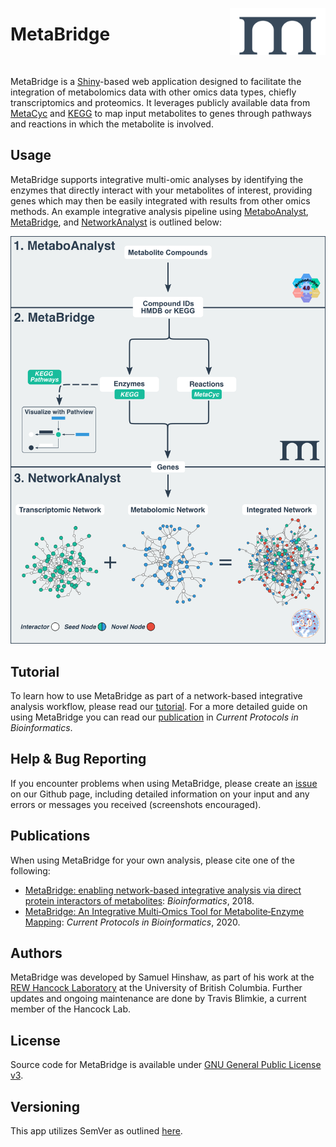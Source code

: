 [<img src="www/img/logo_blue_small.svg" align="right" top=0 height="75px"/>](https://metabridge.org)

# **MetaBridge**

<br>

MetaBridge is a [Shiny](https://shiny.rstudio.com/)-based web application 
designed to facilitate the integration of metabolomics data with other omics 
data types, chiefly transcriptomics and proteomics. It leverages publicly 
available data from [MetaCyc](https://metacyc.org/) and 
[KEGG](https://www.genome.jp/kegg/) to map input metabolites to genes through
pathways and reactions in which the metabolite is involved.

## Usage
MetaBridge supports integrative multi-omic analyses by identifying the enzymes
that directly interact with your metabolites of interest, providing genes which
may then be easily integrated with results from other omics methods. An example
integrative analysis pipeline using 
[MetaboAnalyst](https://www.metaboanalyst.ca/MetaboAnalyst/ModuleView.xhtml),
[MetaBridge](https://metabridge.org), and 
[NetworkAnalyst](https://www.networkanalyst.ca/) is outlined below:

![](www/img/metabridge_workflow.svg)

## Tutorial
To learn how to use MetaBridge as part of a network-based integrative analysis
workflow, please read our [tutorial](./tutorial/tutorial.md). For a more
detailed guide on using MetaBridge you can read our
[publication](https://doi.org/10.1002/cpbi.98) in *Current Protocols in
Bioinformatics*.

## Help & Bug Reporting
If you encounter problems when using MetaBridge, please create an 
[issue](https://github.com/hancockinformatics/MetaBridgeShiny/issues) on our
Github page, including detailed information on your input and any errors or 
messages you received (screenshots encouraged).

## Publications
When using MetaBridge for your own analysis, please cite one of the following:

* [MetaBridge: enabling network-based integrative analysis via direct protein
  interactors of metabolites](https://doi.org/10.1093/bioinformatics/bty331):
  *Bioinformatics*, 2018.
* [MetaBridge: An Integrative Multi‐Omics Tool for Metabolite‐Enzyme
  Mapping](https://doi.org/10.1002/cpbi.98): *Current Protocols in
  Bioinformatics*, 2020.

## Authors
MetaBridge was developed by Samuel Hinshaw, as part of his work at the [REW
Hancock Laboratory](http://cmdr.ubc.ca/bobh/) at the University of British
Columbia. Further updates and ongoing maintenance are done by Travis Blimkie, a
current member of the Hancock Lab.

## License
Source code for MetaBridge is available under  [GNU General Public License
v3](https://github.com/hancockinformatics/MetaBridgeShiny/blob/master/LICENSE).

## Versioning
This app utilizes SemVer as outlined
[here](https://semver.org/spec/v2.0.0.html).
